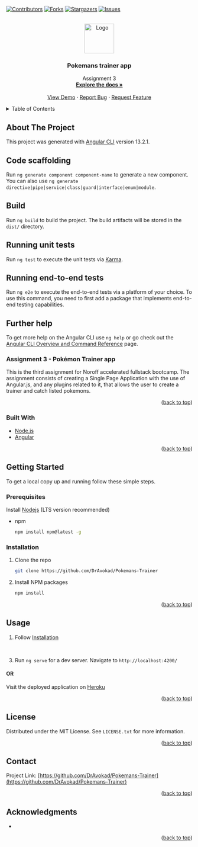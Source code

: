 <div id="top"></div>

[![Contributors][contributors-shield]][contributors-url]
[![Forks][forks-shield]][forks-url]
[![Stargazers][stars-shield]][stars-url]
[![Issues][issues-shield]][issues-url]

<br />
<div align="center">
  <a href="https://github.com/DrAvokad/Pokemans-Trainer">
    <img src="https://www.pinclipart.com/maxpin/iTwJoiJ/" alt="Logo" width="80" height="80">
  </a>

<h3 align="center">Pokemans trainer app</h3>

  <p align="center">
    Assignment 3
    <br />
    <a href="#"><strong>Explore the docs »</strong></a>
    <br />
    <br />
    <a href="https://noroff-trainer-aar.herokuapp.com/">View Demo</a>
    ·
    <a href="https://github.com/DrAvokad/Pokemans-Trainer">Report Bug</a>
    ·
    <a href="https://github.com/DrAvokad/Pokemans-Trainer">Request Feature</a>
  </p>
</div>


<!-- TABLE OF CONTENTS -->
<details>
  <summary>Table of Contents</summary>
  <ol>
    <li>
      <a href="#about-the-project">About The Project</a>
      <ul>
        <li><a href="#built-with">Built With</a></li>
      </ul>
    </li>
    <li>
      <a href="#getting-started">Getting Started</a>
      <ul>
        <li><a href="#prerequisites">Prerequisites</a></li>
        <li><a href="#installation">Installation</a></li>
      </ul>
    </li>
    <li><a href="#usage">Usage</a></li>
    <!-- <li><a href="#roadmap">Roadmap</a></li> -->
    <!-- <li><a href="#contributing">Contributing</a></li> -->
    <li><a href="#license">License</a></li>
    <li><a href="#contact">Contact</a></li>
    <li><a href="#acknowledgments">Acknowledgments</a></li>
  </ol>
</details>



<!-- ABOUT THE PROJECT -->
## About The Project

This project was generated with [Angular CLI](https://github.com/angular/angular-cli) version 13.2.1.
<!--[![Product Name Screen Shot][product-screenshot]](https://example.com)-->

## Code scaffolding

Run `ng generate component component-name` to generate a new component. You can also use `ng generate directive|pipe|service|class|guard|interface|enum|module`.

## Build

Run `ng build` to build the project. The build artifacts will be stored in the `dist/` directory.

## Running unit tests

Run `ng test` to execute the unit tests via [Karma](https://karma-runner.github.io).

## Running end-to-end tests

Run `ng e2e` to execute the end-to-end tests via a platform of your choice. To use this command, you need to first add a package that implements end-to-end testing capabilities.

## Further help

To get more help on the Angular CLI use `ng help` or go check out the [Angular CLI Overview and Command Reference](https://angular.io/cli) page.

### Assignment 3 - Pokémon Trainer app

This is the third assignment for Noroff accelerated fullstack bootcamp.
The assignment consists of creating a Single Page Application with the use of Angular.js, and any plugins related to it, that allows the user to create a trainer and catch listed pokemons.

<p align="right">(<a href="#top">back to top</a>)</p>



### Built With

* [Node.js](https://nodejs.org/en/)
* [Angular](https://angular.io/)

<p align="right">(<a href="#top">back to top</a>)</p>



<!-- GETTING STARTED -->
## Getting Started

To get a local copy up and running follow these simple steps.

### Prerequisites
Install [Nodejs](https://nodejs.org/en/) (LTS version recommended)
* npm
  ```sh
  npm install npm@latest -g
  ```

### Installation

1. Clone the repo
   ```sh
   git clone https://github.com/DrAvokad/Pokemans-Trainer
   ```
2. Install NPM packages
   ```sh
   npm install
   ```
<p align="right">(<a href="#top">back to top</a>)</p>



<!-- USAGE EXAMPLES -->
## Usage

1. Follow <a href="#installation">Installation</a>

<br>

3. Run `ng serve` for a dev server. Navigate to `http://localhost:4200/`


#### OR

Visit the deployed application on <a href="https://noroff-trainer-aar.herokuapp.com/">Heroku</a>
  

<!-- _For more examples, please refer to the [Documentation](https://example.com)_ -->

<p align="right">(<a href="#top">back to top</a>)</p>



<!-- ROADMAP
## Roadmap

- [ ] Feature 1
- [ ] Feature 2
- [ ] Feature 3
    - [ ] Nested Feature

See the [open issues](https://github.com/achieuw/Vue_Trivia-game/issues) for a full list of proposed features (and known issues).

<p align="right">(<a href="#top">back to top</a>)</p> -->



<!-- CONTRIBUTING -->
<!-- ## Contributing

Contributions are what make the open source community such an amazing place to learn, inspire, and create. Any contributions you make are **greatly appreciated**.

If you have a suggestion that would make this better, please fork the repo and create a pull request. You can also simply open an issue with the tag "enhancement".
Don't forget to give the project a star! Thanks again!

1. Fork the Project
2. Create your Feature Branch (`git checkout -b feature/AmazingFeature`)
3. Commit your Changes (`git commit -m 'Add some AmazingFeature'`)
4. Push to the Branch (`git push origin feature/AmazingFeature`)
5. Open a Pull Request

<p align="right">(<a href="#top">back to top</a>)</p> -->



<!-- LICENSE -->
## License

Distributed under the MIT License. See `LICENSE.txt` for more information.

<p align="right">(<a href="#top">back to top</a>)</p>



<!-- CONTACT -->
## Contact

Project Link: [https://github.com/DrAvokad/Pokemans-Trainer](https://github.com/DrAvokad/Pokemans-Trainer)

<p align="right">(<a href="#top">back to top</a>)</p>



<!-- ACKNOWLEDGMENTS -->
## Acknowledgments

-

<p align="right">(<a href="#top">back to top</a>)</p>



<!-- MARKDOWN LINKS & IMAGES -->
<!-- https://www.markdownguide.org/basic-syntax/#reference-style-links -->
[contributors-shield]: https://img.shields.io/github/contributors//DrAvokad/Pokemans-Trainer.svg?style=for-the-badge
[contributors-url]: https://github.com//DrAvokad/Pokemans-Trainergraphs/contributors
[forks-shield]: https://img.shields.io/github/forks//DrAvokad/Pokemans-Trainer.svg?style=for-the-badge
[forks-url]: https://github.com//DrAvokad/Pokemans-Trainer/network/members
[stars-shield]: https://img.shields.io/github/stars//DrAvokad/Pokemans-Trainer.svg?style=for-the-badge
[stars-url]: https://github.com//DrAvokad/Pokemans-Trainer/stargazers
[issues-shield]: https://img.shields.io/github/issues//DrAvokad/Pokemans-Trainer.svg?style=for-the-badge
[issues-url]: https://github.com/achieuw/Vue_Trivia-game/issues
[license-shield]: https://img.shields.io/github/license/achieuw/Vue_Trivia-game.svg?style=for-the-badge

